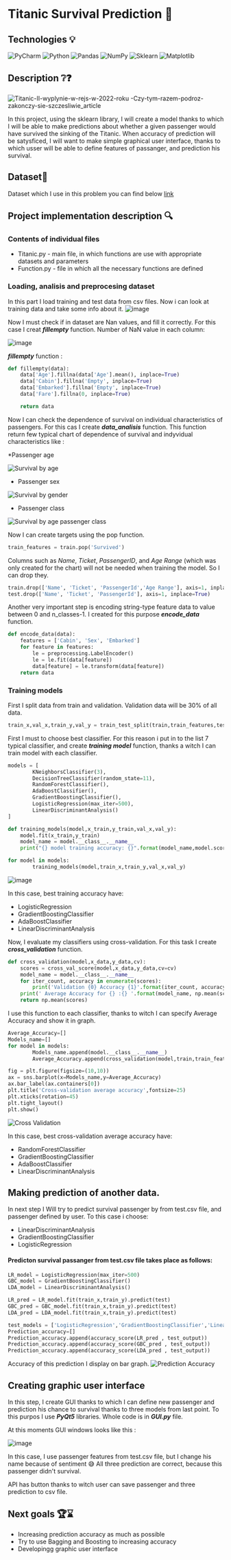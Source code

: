 # Titanic Survival Prediction 🚢
## Technologies 💡
![PyCharm](https://img.shields.io/badge/pycharm-143?style=for-the-badge&logo=pycharm&logoColor=black&color=black&labelColor=green)
![Python](https://img.shields.io/badge/python-3670A0?style=for-the-badge&logo=python&logoColor=ffdd54)
![Pandas](https://img.shields.io/badge/pandas-%23150458.svg?style=for-the-badge&logo=pandas&logoColor=white)
![NumPy](https://img.shields.io/badge/numpy-%23013243.svg?style=for-the-badge&logo=numpy&logoColor=white)
![Sklearn](https://img.shields.io/badge/scikit--learn-%23F7931E.svg?style=for-the-badge&logo=scikit-learn&logoColor=white)
![Matplotlib](https://img.shields.io/badge/Matplotlib-%23ffffff.svg?style=for-the-badge&logo=Matplotlib&logoColor=black)


## Description ❔❓
![Titanic-II-wyplynie-w-rejs-w-2022-roku -Czy-tym-razem-podroz-zakonczy-sie-szczesliwie_article](https://user-images.githubusercontent.com/122997699/221285433-66d6c0a8-2f9c-4875-ad10-cdfd10f734b5.jpg)

In this project, using the sklearn library, I will create a model thanks to which I will be able to make predictions about whether a given passenger would have survived the sinking of the Titanic.
When accuracy of prediction will be satysficed, I will want to make simple graphical user interface, thanks to which usser will be able to define features of passanger, and prediction his survival. 
## Dataset📁

Dataset which I use in this problem you can find below [link](https://www.kaggle.com/c/titanic)

## Project implementation description 🔍

### Contents of individual files

* Titanic.py - main file, in which functions are use with appropriate datasets and parameters
* Function.py - file in which all the necessary functions are defined 

### Loading, analisis and preprocesing dataset
In this part I load training and test data from csv files. Now i can look at training data and take some info about it.
![image](https://user-images.githubusercontent.com/122997699/221366208-db08e8ef-06de-47c2-a482-8e7d2d55006c.png)

Now I must check if in dataset are Nan values, and fill it correctly. For this case I creat ***fillempty*** function.
Number of NaN value in each column:

![image](https://user-images.githubusercontent.com/122997699/221366532-81470930-d916-41b6-a053-362e87a0f0bb.png)

***fillempty*** function : 
```python
def fillempty(data):
    data['Age'].fillna(data['Age'].mean(), inplace=True)
    data['Cabin'].fillna('Empty', inplace=True)
    data['Embarked'].fillna('Empty', inplace=True)
    data['Fare'].fillna(0, inplace=True)

    return data
```

Now I can check the dependence of survival on individual characteristics of passengers. For this cas I create ***data_analisis*** function. This function return few typical chart of dependence of survival and indyvidual characteristics like :

*Passenger age

![Survival by age](https://user-images.githubusercontent.com/122997699/221367281-8b4a8d4a-b8d4-4233-ba37-44e80342254a.png)

* Passenger sex

![Survival by gender](https://user-images.githubusercontent.com/122997699/221367296-aebfea51-4147-420c-a6ab-29c6c0e48961.png)

* Passenger class

![Survival by age passenger class](https://user-images.githubusercontent.com/122997699/221367287-f3679705-8c1d-4d8f-97ef-3fd62ed596e6.png)

Now I can create targets using the pop function. 

```python
train_features = train.pop('Survived')
```
Columns such as _Name_, _Ticket_, _PassengerID_, and _Age Range_ (which was only created for the chart) will not be needed when training the model. So I can drop they. 
```python
train.drop(['Name', 'Ticket', 'PassengerId','Age Range'], axis=1, inplace=True)
test.drop(['Name', 'Ticket', 'PassengerId'], axis=1, inplace=True)
```
Another very important step is encoding string-type feature data to value between 0 and n_classes-1. I created for this purpose ***encode_data*** function. 
```python
def encode_data(data):
    features = ['Cabin', 'Sex', 'Embarked']
    for feature in features:
        le = preprocessing.LabelEncoder()
        le = le.fit(data[feature])
        data[feature] = le.transform(data[feature])
    return data
```
### Training models

First I split data from train and validation. Validation data will be 30% of all data. 
```python
train_x,val_x,train_y,val_y = train_test_split(train,train_features,test_size=.30,random_state=42)
```

First I must to choose best classifier. For this reason i put in to the list 7 typical classifier, and create ***training model*** function, thanks a witch I can train model with each classifier.
```python
models = [
        KNeighborsClassifier(3),
        DecisionTreeClassifier(random_state=11),
        RandomForestClassifier(),
        AdaBoostClassifier(),
        GradientBoostingClassifier(),
        LogisticRegression(max_iter=500),
        LinearDiscriminantAnalysis()
]
```
```python
def training_models(model,x_train,y_train,val_x,val_y):
    model.fit(x_train,y_train)
    model_name = model.__class__.__name__
    print("{} model training accuracy: {}".format(model_name,model.score(val_x,val_y)))
```
```python
for model in models:
        training_models(model,train_x,train_y,val_x,val_y)
```
![image](https://user-images.githubusercontent.com/122997699/221405966-b867b7ef-fe05-425d-af69-cded88f1413a.png)

In this case, best training accuracy have:
* LogisticRegression
* GradientBoostingClassifier
* AdaBoostClassifier
* LinearDiscriminantAnalysis

Now, I evaluate my classifiers using cross-validation. For this task I create ***cross_validation*** function. 
```python
def cross_validation(model,x_data,y_data,cv):
    scores = cross_val_score(model,x_data,y_data,cv=cv)
    model_name = model.__class__.__name__
    for iter_count, accuracy in enumerate(scores):
        print('Validation {0} Accuracy {1}'.format(iter_count, accuracy))
    print(' Average Accuracy for {} :{} '.format(model_name, np.mean(scores)))
    return np.mean(scores)
```
I use this function to each classifier, thanks to witch I can specify Average Accuracy and show it in graph. 
```python
Average_Accuracy=[]
Models_name=[]
for model in models:
        Models_name.append(model.__class__.__name__)
        Average_Accuracy.append(cross_validation(model,train,train_features,5))

fig = plt.figure(figsize=(10,10))
ax = sns.barplot(x=Models_name,y=Average_Accuracy)
ax.bar_label(ax.containers[0])
plt.title('Cross-validation average accuracy',fontsize=25)
plt.xticks(rotation=45)
plt.tight_layout()
plt.show()
```
![Cross Validation](https://user-images.githubusercontent.com/122997699/221407401-30a8a59d-bde2-4ebb-9fdb-b8cd15983efa.png)

In this case, best  cross-validation average accuracy have:
* RandomForestClassifier
* GradientBoostingClassifier
* AdaBoostClassifier
* LinearDiscriminantAnalysis


## Making prediction of another data.
In next step I Will try to predict survival passenger by  from test.csv file, and passenger defined by user.
To this case i choose:
* LinearDiscriminantAnalysis
* GradientBoostingClassifier
* LogisticRegression

#### Predicton survival passanger from test.csv file takes place as follows:
```python
LR_model = LogisticRegression(max_iter=500)
GBC_model = GradientBoostingClassifier()
LDA_model = LinearDiscriminantAnalysis()

LR_pred = LR_model.fit(train_x,train_y).predict(test)
GBC_pred = GBC_model.fit(train_x,train_y).predict(test)
LDA_pred = LDA_model.fit(train_x,train_y).predict(test)

test_models = ['LogisticRegression','GradientBoostingClassifier','LinearDiscriminantAnalysis']
Prediction_accuracy=[]
Prediction_accuracy.append(accuracy_score(LR_pred , test_output))
Prediction_accuracy.append(accuracy_score(GBC_pred , test_output))
Prediction_accuracy.append(accuracy_score(LDA_pred , test_output))

```

Accuracy of this prediction I display on bar graph.
![Prediction Accuracy](https://user-images.githubusercontent.com/122997699/222149187-d4488a18-1418-49d3-a638-271f8224bb32.png)


## Creating graphic user interface

In this step, I create GUI thanks to which I can define new passenger and prediction his chance to survival thanks to three models from last point.
To this purpos I use ***PyQt5*** libraries. Whole code is in ***GUI.py*** file. 

At this moments GUI windows looks like this : 

![image](https://user-images.githubusercontent.com/122997699/222802539-9ae80fb1-d8e0-4e9d-b4be-f705bab3e823.png)

In this case, I use passenger features from test.csv file, but I change his name because of sentiment 😅
All three prediction are correct, because this passenger didn't survival.

API has button thanks to witch user can save passenger and three prediction to csv file.

## Next goals 🏆⌛
* Increasing prediction accuracy as much as possible 
* Try to use Bagging and Boosting to increasing accuracy
* Developingg graphic user interface

